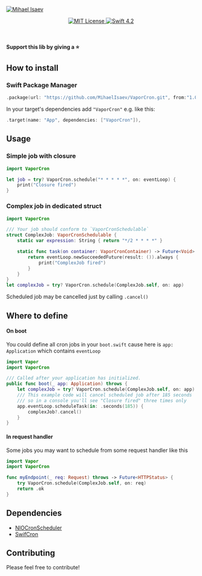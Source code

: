[![Mihael Isaev](https://user-images.githubusercontent.com/1272610/53996790-3f346480-4153-11e9-9ca8-216680b4ab19.png)](http://mihaelisaev.com)

<p align="center">
    <a href="LICENSE">
        <img src="https://img.shields.io/badge/license-MIT-brightgreen.svg" alt="MIT License">
    </a>
    <a href="https://swift.org">
        <img src="https://img.shields.io/badge/swift-4.2-brightgreen.svg" alt="Swift 4.2">
    </a>
</p>

<br>

#### Support this lib by giving a ⭐️

## How to install

### Swift Package Manager

```swift
.package(url: "https://github.com/MihaelIsaev/VaporCron.git", from:"1.0.0")
```
In your target's dependencies add `"VaporCron"` e.g. like this:
```swift
.target(name: "App", dependencies: ["VaporCron"]),
```

## Usage

### Simple job with closure
```swift
import VaporCron

let job = try? VaporCron.schedule("* * * * *", on: eventLoop) {
    print("Closure fired")
}
```

### Complex job in dedicated struct
```swift
import VaporCron

/// Your job should conform to `VaporCronSchedulable`
struct ComplexJob: VaporCronSchedulable {
    static var expression: String { return "*/2 * * * *" }

    static func task(on container: VaporCronContainer) -> Future<Void> { // Void is not a requirement, you may return any type
        return eventLoop.newSucceededFuture(result: ()).always {
            print("ComplexJob fired")
        }
    }
}
let complexJob = try? VaporCron.schedule(ComplexJob.self, on: app)
```

Scheduled job may be cancelled just by calling `.cancel()`

## Where to define

#### On boot
You could define all cron jobs in your `boot.swift` cause here is `app: Application` which contains `eventLoop`
```swift
import Vapor
import VaporCron

/// Called after your application has initialized.
public func boot(_ app: Application) throws {
    let complexJob = try? VaporCron.schedule(ComplexJob.self, on: app)
    /// This example code will cancel scheduled job after 185 seconds
    /// so in a console you'll see "Closure fired" three times only
    app.eventLoop.scheduleTask(in: .seconds(185)) {
        complexJob?.cancel()
    }
}
```

#### In request handler
Some jobs you may want to schedule from some request handler like this
```swift
import Vapor
import VaporCron

func myEndpoint(_ req: Request) throws -> Future<HTTPStatus> {
    try VaporCron.schedule(ComplexJob.self, on: req)
    return .ok
}
```

## Dependencies

- [NIOCronScheduler](https://github.com/MihaelIsaev/NIOCronScheduler)
- [SwifCron](https://github.com/MihaelIsaev/SwifCron)

## Contributing

Please feel free to contribute!
